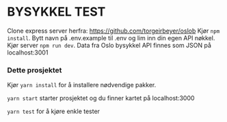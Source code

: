 # BYSYKKEL TEST


Clone express server herfra: https://github.com/torgeirbeyer/oslob
Kjør `npm install`.
Bytt navn på .env.example til .env og lim inn din egen API nøkkel.
Kjør server `npm run dev`. Data fra Oslo bysykkel API finnes som JSON på localhost:3001


### Dette prosjektet
Kjør `yarn install` for å installere nødvendige pakker.

`yarn start` starter prosjektet og du finner kartet på localhost:3000

`yarn test` for å kjøre enkle tester

